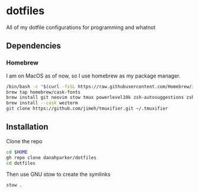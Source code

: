 # dotfiles

All of my dotfile configurations for programming and whatnot

## Dependencies

### Homebrew

I am on MacOS as of now, so I use homebrew as my package manager.

```sh
/bin/bash -c "$(curl -fsSL https://raw.githubusercontent.com/Homebrew/install/HEAD/install.sh)"
brew tap homebrew/cask-fonts
brew install git neovim stow tmux powerlevel10k zsh-autosuggestions zsh-syntax-highlighting fzf eza zoxide font-meslo-lg-nerd-font
brew install --cask wezterm
git clone https://github.com/jimeh/tmuxifier.git ~/.tmuxifier
```

## Installation

Clone the repo

```sh
cd $HOME
gh repo clone danahparker/dotfiles
cd dotfiles
```

Then use GNU stow to create the symlinks

```sh
stow .
```
